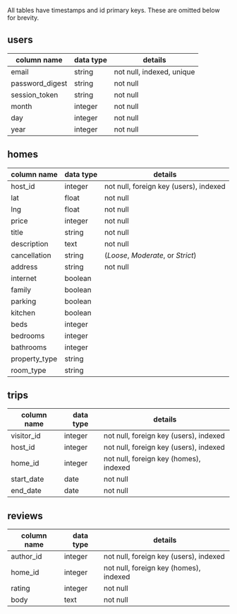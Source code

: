 All tables have timestamps and id primary keys. These are omitted below for brevity.

## users
column name     | data type | details
----------------|-----------|-----------------------
email           | string    | not null, indexed, unique
password_digest | string    | not null
session_token   | string    | not null
month           | integer    | not null
day             | integer    | not null
year            | integer    | not null


## homes
column name | data type | details
------------|-----------|-----------------------
host_id     | integer   | not null, foreign key (users), indexed
lat         | float     | not null
lng         | float     | not null
price       | integer   | not null
title       | string    | not null
description | text      | not null
cancellation| string    | (*Loose*, *Moderate*, or *Strict*)
address     | string    | not null
internet    | boolean    |
family      | boolean    |
parking     | boolean    |
kitchen     | boolean    |
beds        | integer    |
bedrooms    | integer   |
bathrooms   | integer   |
property_type| string   |
room_type   | string   |

## trips
column name | data type | details
------------|-----------|-----------------------
visitor_id  | integer   | not null, foreign key (users), indexed
host_id     | integer   | not null, foreign key (users), indexed
home_id     | integer   | not null, foreign key (homes), indexed
start_date  | date      | not null
end_date    | date      | not null

## reviews
column name | data type | details
------------|-----------|-----------------------
author_id   | integer   | not null, foreign key (users), indexed
home_id     | integer   | not null, foreign key (homes), indexed
rating      | integer   | not null
body        | text      | not null
